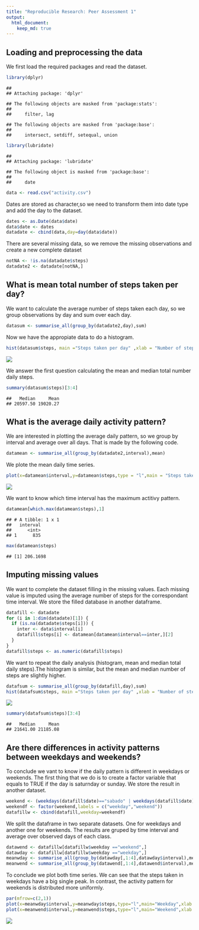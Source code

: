 ```yaml
---
title: "Reproducible Research: Peer Assessment 1"
output: 
  html_document:
    keep_md: true
---
```


## Loading and preprocessing the data

We first load the required packages and read the dataset.


```r
library(dplyr)
```

```
## 
## Attaching package: 'dplyr'
```

```
## The following objects are masked from 'package:stats':
## 
##     filter, lag
```

```
## The following objects are masked from 'package:base':
## 
##     intersect, setdiff, setequal, union
```

```r
library(lubridate)
```

```
## 
## Attaching package: 'lubridate'
```

```
## The following object is masked from 'package:base':
## 
##     date
```

```r
data <- read.csv("activity.csv")
```
Dates are stored as character,so we need to transform them into date type and add the day to the dataset.


```r
dates <- as.Date(data$date)
data$date <- dates
datadate <- cbind(data,day=day(data$date))
```
There are several missing data, so we remove the missing observations and create a new complete dataset


```r
notNA <- !is.na(datadate$steps)
datadate2 <- datadate[notNA,]
```

## What is mean total number of steps taken per day?

We want to calculate the average number of steps taken each day, so we group observations by day and sum over each day.


```r
datasum <- summarise_all(group_by(datadate2,day),sum)
```

Now we have the appropiate data to do a histogram.


```r
hist(datasum$steps, main ="Steps taken per day" ,xlab = "Number of steps")
```

![](PA1_final_files/figure-html/unnamed-chunk-5-1.png)<!-- -->

We answer the first question calculating the mean and median total number daily steps.


```r
summary(datasum$steps)[3:4]
```

```
##   Median     Mean 
## 20597.50 19020.27
```

## What is the average daily activity pattern?

We are interested in plotting the average daily pattern, so we group by interval and average over all days. That is made by the following code.


```r
datamean <- summarise_all(group_by(datadate2,interval),mean)
```

We plote the mean daily time series.


```r
plot(x=datamean$interval,y=datamean$steps,type = "l",main = "Steps taken on 5 minute intervals", xlab ="time interval", ylab = "mean steps")
```

![](PA1_final_files/figure-html/unnamed-chunk-8-1.png)<!-- -->

We want to  know which time interval has the maximum actitivy pattern.


```r
datamean[which.max(datamean$steps),1]
```

```
## # A tibble: 1 x 1
##   interval
##      <int>
## 1      835
```

```r
max(datamean$steps)
```

```
## [1] 206.1698
```

## Imputing missing values

We want to complete the dataset filling in the missing values. Each missing value is imputed using the average number of steps for the correspondant time interval. We store the filled database in another dataframe.

```r
datafill <- datadate
for (i in 1:dim(datadate)[1]) {
  if (is.na(datadate$steps[i])) {
    inter <- data$interval[i]
    datafill$steps[i] <- datamean[datamean$interval==inter,][2]
  }  
}
datafill$steps <- as.numeric(datafill$steps)
```

We want to repeat the daily analysis (histogram, mean and median total daily steps).The histogram is similar, but the mean and median number of steps are slightly higher. 


```r
datafsum <- summarise_all(group_by(datafill,day),sum)
hist(datafsum$steps, main ="Steps taken per day" ,xlab = "Number of steps")
```

![](PA1_final_files/figure-html/unnamed-chunk-11-1.png)<!-- -->

```r
summary(datafsum$steps)[3:4]
```

```
##   Median     Mean 
## 21641.00 21185.08
```
 
## Are there differences in activity patterns between weekdays and weekends?

To conclude we vant to know if the daily pattern is different in weekdays or weekends. The first thing that we do is to create a factor variable that equals to TRUE if the day is saturnday or sunday. We store the result in another dataset.


```r
weekend <- (weekdays(datafill$date)=="sabado" | weekdays(datafill$date)=="domingo")
weekendf <- factor(weekend,labels = c("weekday","weekend"))
datafillw <- cbind(datafill,weekday=weekendf)
```

We split the dataframe in two separate datasets. One for weekdays and another one for weekends. The results are gruped by time interval and average over observed days of each class.


```r
datawend <- datafillw[datafillw$weekday =="weekend",]
datawday <- datafillw[datafillw$weekday =="weekday",]
meanwday <- summarise_all(group_by(datawday[,1:4],datawday$interval),mean)
meanwend <- summarise_all(group_by(datawend[,1:4],datawend$interval),mean)
```

To conclude we plot both time series. We can see that the steps taken in weekdays have a big single peak. In contrast, the activity pattern for weekends is distributed more uniformly.

```r
par(mfrow=c(2,1))
plot(x=meanwday$interval,y=meanwday$steps,type="l",main="Weekday",xlab = "interval", ylab="steps")
plot(x=meanwend$interval,y=meanwend$steps,type="l",main="Weekend",xlab = "interval", ylab="steps")
```

![](PA1_final_files/figure-html/unnamed-chunk-14-1.png)<!-- -->

